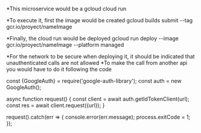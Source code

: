 *This microservice would be a gcloud cloud run

*To execute it, first the image would be created
gcloud builds submit --tag gcr.io/proyect/nameImage

*Finally, the cloud run would be deployed
gcloud run deploy --image gcr.io/proyect/nameImage --platform managed

*For the network to be secure when deploying it, it should be indicated that unauthenticated calls are not allowed
*To make the call from another api you would have to do it following the code

const {GoogleAuth} = require('google-auth-library');
const auth = new GoogleAuth();

async function request() {
  const client = await auth.getIdTokenClient(url);
  const res = await client.request({url});
}

request().catch(err => {
  console.error(err.message);
  process.exitCode = 1;
});
